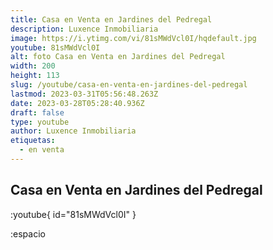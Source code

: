```yaml
---
title: Casa en Venta en Jardines del Pedregal
description: Luxence Inmobiliaria
image: https://i.ytimg.com/vi/81sMWdVcl0I/hqdefault.jpg
youtube: 81sMWdVcl0I
alt: foto Casa en Venta en Jardines del Pedregal
width: 200
height: 113
slug: /youtube/casa-en-venta-en-jardines-del-pedregal
lastmod: 2023-03-31T05:56:48.263Z
date: 2023-03-28T05:28:40.936Z
draft: false
type: youtube
author: Luxence Inmobiliaria
etiquetas:
  - en venta
---
```


## Casa en Venta en Jardines del Pedregal

:youtube{ id="81sMWdVcl0I" } 

:espacio